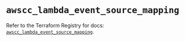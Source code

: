 # `awscc_lambda_event_source_mapping`

Refer to the Terraform Registry for docs: [`awscc_lambda_event_source_mapping`](https://registry.terraform.io/providers/hashicorp/awscc/0.70.0/docs/resources/lambda_event_source_mapping).
